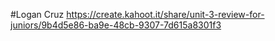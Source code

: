 #Logan Cruz
https://create.kahoot.it/share/unit-3-review-for-juniors/9b4d5e86-ba9e-48cb-9307-7d615a8301f3